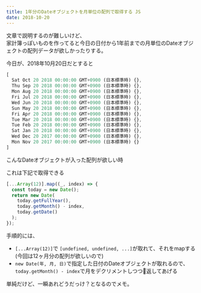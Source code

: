 ```yaml
---
title: 1年分のDateオブジェクトを月単位の配列で取得する JS 
date: 2018-10-20
---
```


文章で説明するのが難しいけど、  
家計簿っぽいものを作ってると今日の日付から1年前までの月単位のDateオブジェクトの配列データが欲しかったりする。

今日が、2018年10月20日だとすると
```js
[
  Sat Oct 20 2018 00:00:00 GMT+0900 (日本標準時) {},
  Thu Sep 20 2018 00:00:00 GMT+0900 (日本標準時) {},
  Mon Aug 20 2018 00:00:00 GMT+0900 (日本標準時) {},
  Fri Jul 20 2018 00:00:00 GMT+0900 (日本標準時) {},
  Wed Jun 20 2018 00:00:00 GMT+0900 (日本標準時) {},
  Sun May 20 2018 00:00:00 GMT+0900 (日本標準時) {},
  Fri Apr 20 2018 00:00:00 GMT+0900 (日本標準時) {},
  Tue Mar 20 2018 00:00:00 GMT+0900 (日本標準時) {},
  Tue Feb 20 2018 00:00:00 GMT+0900 (日本標準時) {},
  Sat Jan 20 2018 00:00:00 GMT+0900 (日本標準時) {},
  Wed Dec 20 2017 00:00:00 GMT+0900 (日本標準時) {},
  Mon Nov 20 2017 00:00:00 GMT+0900 (日本標準時) {}
]
```
こんなDateオブジェクトが入った配列が欲しい時

これは下記で取得できる
```js
[...Array(12)].map((_, index) => {
  const today = new Date();
  return new Date(
    today.getFullYear(),
    today.getMonth() - index,
    today.getDate()
  );
});
```

手順的には、
- `[...Array(12)]`で `[undefined, undefined, ...]`が取れて、それをmapする(今回は12ヶ月分の配列が欲しいので)
- `new Date(年, 月, 日)`で指定した日付のDateオブジェクトが取れるので、`today.getMonth() - index`で月をデクリメントしつつ返してあげる

単純だけど、一瞬あれどうだっけ？となるのでメモ。
